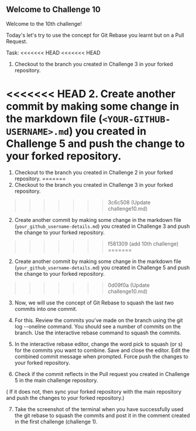 ## Welcome to Challenge 10

Welcome to the 10th challenge! 

Today's let's try to use the concept for Git Rebase you learnt but on a Pull Request.


Task: 
<<<<<<< HEAD
<<<<<<< HEAD
1. Checkout to the branch you created in Challenge 3 in your forked repository. 

<<<<<<< HEAD
2. Create another commit by making some change in the markdown file (`<YOUR-GITHUB-USERNAME>.md`) you created in Challenge 5 and push the change to your forked repository.
=======
1. Checkout to the branch you created in Challenge 2 in your forked repository. 
=======
1. Checkout to the branch you created in Challenge 3 in your forked repository. 
>>>>>>> 3c6c508 (Update challenge10.md)

2. Create another commit by making some change in the markdown file (``your_github_username-details.md``) you created in Challenge 3 and push the change to your forked repository.
>>>>>>> f581309 (add 10th challenge)
=======
2. Create another commit by making some change in the markdown file (``your_github_username-details.md``) you created in Challenge 5 and push the change to your forked repository.
>>>>>>> 0d09f0a (Update challenge10.md)

3. Now, we will use the concept of Git Rebase to squash the last two commits into one commit.

4. For this. Review the commits you've made on the branch using the git log --oneline command. You should see a number of commits on the branch. Use the interactive rebase command to squash the commits.

5. In the interactive rebase editor, change the word pick to squash (or s) for the commits you want to combine. Save and close the editor. Edit the combined commit message when prompted. Force push the changes to your forked repository.

6. Check if the commit reflects in the Pull request you created in Challenge 5 in the main challenge repository.

( If it does not, then sync your forked repository with the main repository and push the changes to your forked repository.)

7. Take the screenshot of the terminal when you have successfully used the git rebase to squash the commits and post it in the comment created in the first challenge (challenge 1).

